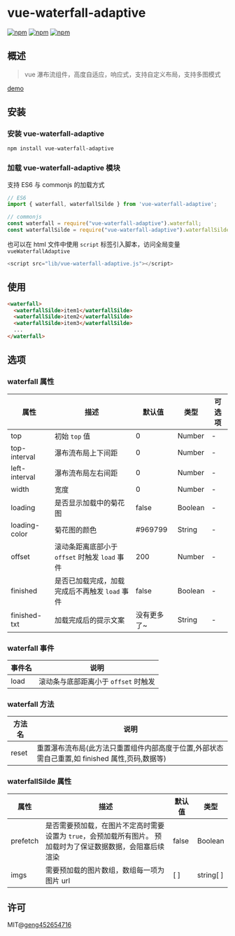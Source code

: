 # vue-waterfall-adaptive

[![npm](https://img.shields.io/npm/v/vue-waterfall-adaptive.svg)](https://www.npmjs.com/package/vue-waterfall-adaptive)
[![npm](https://img.shields.io/npm/dt/vue-waterfall-adaptive.svg)](https://www.npmjs.com/package/vue-waterfall-adaptive)
[![npm](https://img.shields.io/npm/l/vue-waterfall-adaptive.svg)](https://www.npmjs.com/package/vue-waterfall-adaptive)

## 概述
> vue 瀑布流组件，高度自适应，响应式，支持自定义布局，支持多图模式

[demo](https://geng452654716.github.io/vue-waterfall/dist/)

## 安装

### 安装 vue-waterfall-adaptive

```sh
npm install vue-waterfall-adaptive
```

### 加载 vue-waterfall-adaptive 模块

支持 ES6 与 commonjs 的加载方式

```js
// ES6
import { waterfall, waterfallSilde } from 'vue-waterfall-adaptive';

// commonjs
const waterfall = require("vue-waterfall-adaptive").waterfall;
const waterfallSilde = require("vue-waterfall-adaptive").waterfallSilde;
```
也可以在 html 文件中使用 `script` 标签引入脚本，访问全局变量 `vueWaterfallAdaptive`

```js
<script src="lib/vue-waterfall-adaptive.js"></script>
```

## 使用

```html
<waterfall>
  <waterfallSilde>item1</waterfallSilde>
  <waterfallSilde>item2</waterfallSilde>
  <waterfallSilde>item3</waterfallSilde>
  ...
</waterfall>
```

## 选项

### waterfall 属性

| 属性            | 描述                                                           | 默认值      | 类型       | 可选项                   |
| --------------- | ------------------------------------------------------------- | ----------- | --------- | ------------------------ |
| top             | 初始 `top` 值                                                  | 0           | Number    |           -              |
| top-interval    | 瀑布流布局上下间距                                              | 0           | Number    |           -              |
| left-interval   | 瀑布流布局左右间距                                              | 0           | Number    |            -             |
| width           | 宽度                                                           | 0           | Number    |              -           |
| loading         | 是否显示加载中的菊花图                                          | false       | Boolean   |           -              |
| loading-color   | 菊花图的颜色                                                   | #969799     | String   |           -              |
| offset          | 滚动条距离底部小于 `offset` 时触发 `load` 事件                   | 200         | Number    |           -              |
| finished        | 是否已加载完成，加载完成后不再触发 `load` 事件                    | false       | Boolean   |           -              |
| finished-txt    | 加载完成后的提示文案                                            | 没有更多了~  | String   |           -              |

### waterfall 事件

| 事件名   | 说明                                                       |
| ------- | -----------------------------------------------------------|
| load    | 滚动条与底部距离小于 `offset` 时触发                          | 

### waterfall 方法

| 方法名   | 说明                                                       | 
| ------- | -----------------------------------------------------------| 
| reset   | 重置瀑布流布局(此方法只重置组件内部高度于位置,外部状态需自己重置,如 finished 属性,页码,数据等)|

### waterfallSilde 属性

| 属性     | 描述                                                                   |  默认值       | 类型      |
| -------  | -----------------------------------------------------------            | ----------- | --------- |
| prefetch | 是否需要预加载，在图片不定高时需要设置为 `true`，会预加载所有图片。 预加载时为了保证数据数据，会阻塞后续渲染   |     false     | Boolean|
| imgs     | 需要预加载的图片数组，数组每一项为图片 url   |     [ ]     | string[ ] |
## 许可

MIT@[geng452654716](https://github.com/geng452654716)
